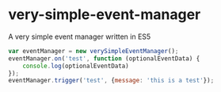 # very-simple-event-manager
A very simple event manager written in ES5
```js
var eventManager = new verySimpleEventManager();
eventManager.on('test', function (optionalEventData) {
    console.log(optionalEventData)
});
eventManager.trigger('test', {message: 'this is a test'});

